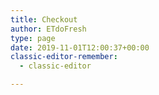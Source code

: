 ```yaml
---
title: Checkout
author: ETdoFresh
type: page
date: 2019-11-01T12:00:37+00:00
classic-editor-remember:
  - classic-editor

---
```

